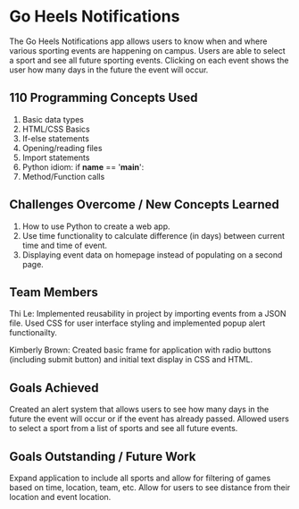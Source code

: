 # Go Heels Notifications

The Go Heels Notifications app allows users to know when and where various sporting events are happening on campus.  Users are able to select a sport and see all future sporting events.  Clicking on each event shows the user how many days in the future the event will occur.

## 110 Programming Concepts Used
1. Basic data types
2. HTML/CSS Basics
3. If-else statements
4. Opening/reading files
5. Import statements
6. Python idiom: if __name__ == '__main__':
7. Method/Function calls

## Challenges Overcome / New Concepts Learned
1. How to use Python to create a web app.
2. Use time functionality to calculate difference (in days) between current time and time of event.
3. Displaying event data on homepage instead of populating on a second page.

## Team Members
Thi Le: Implemented reusability in project by importing events from a JSON file. Used CSS for user interface styling and implemented popup alert functionailty.

Kimberly Brown: Created basic frame for application with radio buttons (including submit button) and initial text display in CSS and HTML.

## Goals Achieved
Created an alert system that allows users to see how many days in the future the event will occur or if the event has already passed.
Allowed users to select a sport from a list of sports and see all future events.

## Goals Outstanding / Future Work
Expand application to include all sports and allow for filtering of games based on time, location, team, etc.  Allow for users to see distance from their location and event location.
